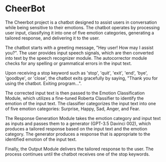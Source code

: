 # CheerBot
The Cheerbot project is a chatbot designed to assist users in conversation while being sensitive to their emotions. The chatbot operates by processing user input, classifying it into one of five emotion categories, generating a tailored response, and delivering it to the user.

The chatbot starts with a greeting message, "Hey user! How may I assist you?". The user provides input speech signals, which are then converted into text by the speech recognizer module. The autocorrector module checks for any spelling or grammatical errors in the input text.

Upon receiving a stop keyword such as 'stop', 'quit', 'exit', 'end', 'bye', 'goodbye', or 'close', the chatbot exits gracefully by saying, "Thank you for using the chatbot. Exiting program...".

The corrected input text is then passed to the Emotion Classification Module, which utilizes a fine-tuned Roberta Classifier to identify the emotion of the input text. The classifier categorizes the input text into one of five emotion categories: Surprise, Happy, Sad, Anger, and Fear.

The Response Generation Module takes the emotion category and input text as inputs and passes them to a generator (GPT-3.5 Davinci 002), which produces a tailored response based on the input text and the emotion category. The generator produces a response that is appropriate to the identified emotion of the input text.

Finally, the Output Module delivers the tailored response to the user. The process continues until the chatbot receives one of the stop keywords.
